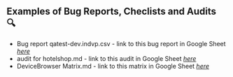 ## Examples of Bug Reports, Checlists and Audits :mag:

- Bug report qatest-dev.indvp.csv - link to this bug report in Google Sheet [*here*](https://docs.google.com/spreadsheets/d/1sWk8B32RG5diNzpzu6VCQgtBgYGEs3i6ahz0MQvxp9w/edit?usp=sharing)
- audit for hotelshop.md - link to this audit in Google Sheet [*here*](https://docs.google.com/document/d/1-ZmgJ0XOmn7xmyYLQkabU9Z0v5zhlvHrWoYxRecRA7M/edit)
- DeviceBrowser Matrix.md - link to this matrix in Google Sheet [*here*](https://docs.google.com/spreadsheets/d/18UejUJ8f8UbaBRFI9HAQ_4X9u_w_1C-LxBKK62FGmWg/edit#gid=0)
